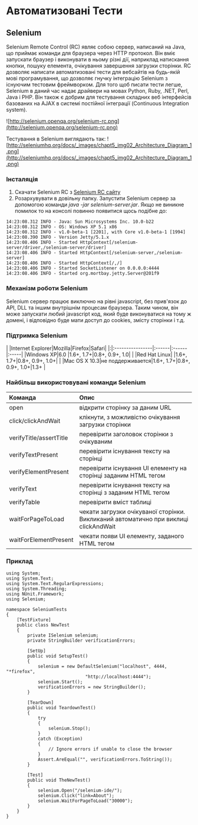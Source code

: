 # Автоматизовані Тести #


## Selenium ##
Selenium Remote Control (RC) являє собою сервер, написаний на Java, що приймає команди для браузера через HTTP протокол. Він вміє запускати браузер і виконувати в ньому різні дії, наприклад натискання кнопки, пошуку елемента, очікування завершення загрузки сторінки. RC дозволяє написати автоматизовані тести для вебсайтів на будь-якій мові програмування, що дозволяє гнучку інтеграцію Selenium з існуючим тестовим фреймворком. Для того щоб писати тести легше, Selenium в даний час надає драйвери на мовах Python, Ruby, .NET, Perl, Java і PHP. Він також є добрим для тестування складних веб інтерфейсів базованих на AJAX в системі постійної інтеграції (Continuous Integration system).

![http://selenium.openqa.org/selenium-rc.png](http://selenium.openqa.org/selenium-rc.png)

Тестування в Selenium виглядають так:
![http://seleniumhq.org/docs/_images/chapt5_img02_Architecture_Diagram_1.png](http://seleniumhq.org/docs/_images/chapt5_img02_Architecture_Diagram_1.png)

### Інсталяція ###
  1. Скачати Selenium RC з [Selenium RC сайту](http://seleniumhq.org/projects/remote-control/)
  1. Розархувувати в довільну папку. Запустити Selenium сервер за допомогою команди _java -jar selenium-server.jar_. Якщо не виникне помилок то на консолі повинно появитися щось подібне до:
```
14:23:08.312 INFO - Java: Sun Microsystems Inc. 10.0-b22
14:23:08.312 INFO - OS: Windows XP 5.1 x86
14:23:08.312 INFO - v1.0-beta-1 [2201], with Core v1.0-beta-1 [1994]
14:23:08.390 INFO - Version Jetty/5.1.x
14:23:08.406 INFO - Started HttpContext[/selenium-server/driver,/selenium-server/driver]
14:23:08.406 INFO - Started HttpContext[/selenium-server,/selenium-server]
14:23:08.406 INFO - Started HttpContext[/,/]
14:23:08.406 INFO - Started SocketListener on 0.0.0.0:4444
14:23:08.406 INFO - Started org.mortbay.jetty.Server@201f9
```

### Механізм роботи Selenium ###
Selenium сервер працює виключно на рівні javascript, без прив'язок до API, DLL та іншим внутрішнім процесам браузера. Таким чином, він може запускати любий javascript код, який буде виконуватися на тому ж домені, і відповідно буде мати доступ до cookies, змісту сторінки і т.д.

### Підтримка Selenium ###
| |Internet Explorer|Mozilla|Firefox|Safari|
|:|:----------------|:------|:------|:-----|
|Windows XP|6.0              |1.6+, 1.7+|0.8+, 0.9+, 1.0|      |
|Red Hat Linux|                 |1.6+, 1.7+|0.8+, 0.9+, 1.0+|      |
|Mac OS X 10.3|не поддерживается|1.6+, 1.7+|0.8+, 0.9+, 1.0+|1.3+  |


### Найбільш використовувані команди Selenium ###
|Команда|Опис|
|:------|:---|
|open   |відкрити сторінку за даним URL|
|click/clickAndWait|клікнути, з можливістю очікування загрузки сторінки|
|verifyTitle/assertTitle|перевірити заголовок сторінки з очікуваним|
|verifyTextPresent|перевірити існування тексту на сторінці|
|verifyElementPresent|перевірити існування UI елементу на сторінці заданим HTML тегом|
|verifyText|перевірити існування тексту на сторінці з заданим HTML тегом|
|verifyTable|перевірити вміст таблиці|
|waitForPageToLoad|чекати загрузки очікуваної сторінки. Викликаний автоматично при виклиці clickAndWait|
|waitForElementPresent|чекати появи UI елементу, заданого HTML тегом|


### Приклад ###
```
using System;
using System.Text;
using System.Text.RegularExpressions;
using System.Threading;
using NUnit.Framework;
using Selenium;

namespace SeleniumTests
{
    [TestFixture]
    public class NewTest
    {
        private ISelenium selenium;
        private StringBuilder verificationErrors;
        
        [SetUp]
        public void SetupTest()
        {
            selenium = new DefaultSelenium("localhost", 4444, "*firefox",
                              "http://localhost:4444");
            selenium.Start();
            verificationErrors = new StringBuilder();
        }
        
        [TearDown]
        public void TeardownTest()
        {
            try
            {
                selenium.Stop();
            }
            catch (Exception)
            {
                // Ignore errors if unable to close the browser
            }
            Assert.AreEqual("", verificationErrors.ToString());
        }
        
        [Test]
        public void TheNewTest()
        {
            selenium.Open("/selenium-ide/");
            selenium.Click("link=About");
            selenium.WaitForPageToLoad("30000");
        }
    }
}
```